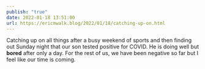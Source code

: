 ```yaml
---
publish: "true"
date: 2022-01-18 13:51:00
url: https://ericmwalk.blog/2022/01/18/catching-up-on.html
---
```


Catching up on all things after a busy weekend of sports and then finding out Sunday night that our son tested positive for COVID. He is doing well but **bored** after only a day. For the rest of us, we have been negative so far but I feel like our time is coming.